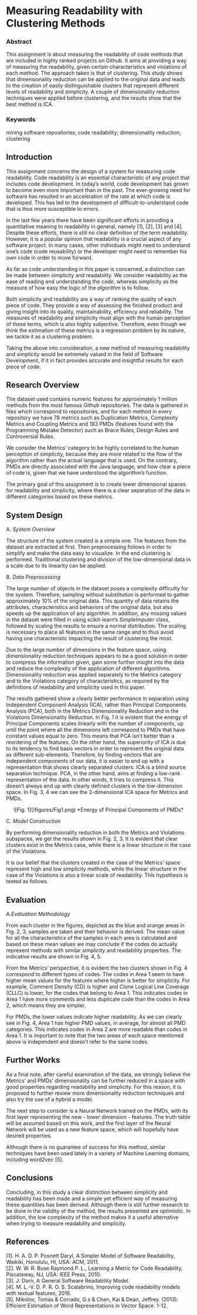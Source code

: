 # Measuring Readability with Clustering Methods

### Abstract
  This assignment is about measuring the readability of code methods that are included in highly ranked projects on  Github. It aims at providing a way of measuring the readability, given certain characteristics and violations of each method. The approach taken is that of clustering. This study shows that dimensionality reduction can be applied to the original data and leads to the creation of easily distinguishable clusters that represent different levels of readability and simplicity. A couple of dimensionality reduction techniques were applied before clustering, and the results show that the best method is ICA.

### Keywords
mining software repositories; code readability; dimensionality reduction; clustering

## Introduction
This assignment concerns the design of a system for measuring code readability. Code readability is an essential characteristic of any project that includes code development. In today’s world, code development has grown to become even more important than in the past. The ever-growing need for software has resulted in an acceleration of the rate at which code is developed. This has led to the development of difficult-to-understand code that is thus more susceptible to errors.

In the last few years there have been significant efforts in providing a quantitative meaning to readability in general, namely [1], [2], [3] and [4]. Despite these efforts, there is still no clear definition of the term readability. However, it is a popular opinion that readability is a crucial aspect of any software project. In many cases, other individuals might need to understand one’s code (code reusability) or the developer might need to remember his own code in order to move forward.

As far as code understanding in this paper is concerned, a distinction can be made between simplicity and readability. We consider readability as the ease of reading and understanding the *code*, whereas simplicity as the measure of how easy the logic of the *algorithm* is to follow.

Both simplicity and readability are a way of ranking the quality of each piece of code. They provide a way of assessing the finished product and giving insight into its quality, maintainability, efficiency and reliability. The measures of readability and simplicity must align with the human perception of these terms, which is also highly subjective. Therefore, even though we think the estimation of these metrics is a regression problem by its nature, we tackle it as a clustering problem.

Taking the above into consideration, a new method of measuring readability and simplicity would be extremely valued in the field of Software Development, if it in fact provides accurate and insightful results for each piece of code.

## Research Overview
The dataset used contains numeric features for approximately 1 million methods from the most famous Github repositories. The data is gathered in files which correspond to repositories, and for each method in every repository we have 78 metrics such as Duplication Metrics, Complexity Metrics and Coupling Metrics and 193 PMDs (features found with the Programming Mistake Detector) such as Brace Rules, Design Rules and Controversial Rules. 

We consider the Metrics’ category to be highly correlated to the human perception of simplicity, because they are more related to the flow of the algorithm rather than the actual language that is used. On the contrary, PMDs are directly associated with the Java language, and how clear a piece of code is, given that we have understood the algorithm’s function.

The primary goal of this assignment is to create lower dimensional spaces for readability and simplicity, where there is a clear separation of the data in different categories based on these metrics.

## System Design
A. *System Overview*<br/>

The structure of the system created is a simple one. The features from the dataset are extracted at first. Then preprocessing follows in order to simplify and make the data easy to visualize. In the end clustering is performed. Traditional clustering and division of the low-dimensional data in a scale due to its linearity can be applied.

B. *Data Preprocessing*<br/>

The large number of objects in the dataset poses a complexity difficulty for the system. Therefore, sampling without substitution is performed to gather approximately 10% of the original data. This quantity of data retains the attributes, characteristics and behaviors of the original data, but also speeds up the application of any algorithm. In addition, any missing values in the dataset were filled in using scikit-learn’s *SimpleImputer* class, followed by scaling the results to ensure a normal distribution. The scaling is necessary to place all features in the same range and to thus avoid having one characteristic impacting the result of clustering the most.

Due to the large number of dimensions in the feature space, using dimensionality reduction techniques appears to be a good solution in order to compress the information given, gain some further insight into the data and reduce the complexity of the application of different algorithms. Dimensionality reduction was applied separately to the Metrics category and to the Violations category of characteristics, as required by the definitions of readability and simplicity used in this paper.

The results gathered show a clearly better performance in separation using Independent Component Analysis (ICA), rather than Principal Components Analysis (PCA), both in the Metrics Dimensionality Reduction and in the Violations Dimensionality Reduction. In Fig. 1 it is evident that the energy of Principal Components scales linearly with the number of components, up until the point where all the dimensions left  correspond to PMDs that have constant values equal to zero. This means that PCA isn’t better than a reordering of the features. On the other hand, the superiority of ICA is due to its tendency to find basis vectors in order to represent the original data as different sub-elements. Therefore, by finding vectors that are independent components of our data, it is easier to end up with a representation that shows clearly separated clusters. ICA is a blind source separation technique. PCA, in the other hand, aims at finding a low-rank representation of the data. In other words, it tries to compress it. This doesn’t always end up with clearly defined clusters in the low-dimension space. In Fig. 3, 4 we can see the 2-dimensional ICA space for Metrics and PMDs.

<p align="center">
![Fig. 1](/figures/Fig1.png) *Energy of Principal Components of PMDs*
</p>

C. *Model Construction*<br/>

By performing dimensionality reduction in both the Metrics and Violations subspaces, we get the results shown in Fig. 2, 3. It is evident that clear clusters exist in the Metrics case, while there is a linear structure in the case of the Violations.

 It is our belief that the clusters created in the case of the Metrics’ space represent high and low simplicity methods, while the linear structure in the case of the Violations is also a linear scale of readability. This hypothesis is tested as follows. 
 
## Evaluation
A.*Evaluation Methodology*<br/>

From each cluster in the figures, depicted as the blue and orange areas in Fig. 2, 3, samples are taken and their behavior is derived. The mean value for all the characteristics of the samples in each area is calculated and based on these mean values we may conclude if the codes do actually represent methods with similar simplicity and readability properties. The indicative results are shown in Fig. 4, 5.

From the Metrics’ perspective, it is evident the two clusters shown in Fig. 4 correspond to different types of codes. The codes in Area 1 seem to have higher mean values for the features where higher is better for simplicity. For example, Comment Density (CD) is higher and Clone Logical Line Coverage (CLLC) is lower, for the codes that belong to Area 1. This indicates codes in Area 1 have more comments and less duplicate code than the codes in Area 2, which means they are simpler.

For PMDs, the lower values indicate higher readability. As we can clearly see in Fig. 4, Area 1 has higher PMD values, in average, for almost all PMD categories. This indicates codes in Area 2 are more readable than codes in Area 1. It is important to note that the two areas of each space mentioned above is independent and doesn’t refer to the same codes.

## Further Works
As a final note, after careful examination of the data, we strongly believe the Metrics’ and PMDs’ dimensionality can be further reduced in a space with good properties regarding readability and simplicity. For this reason, it is proposed to further review more dimensionality reduction techniques and also try the use of a hybrid a model.

The next step to consider is a Neural Network trained on the PMDs, with its first layer representing the new - lower dimension - features. The truth table will be assumed based on this work, and the first layer of the Neural Network will be used as a new feature space, which will hopefully have desired properties.

Although there is no guarantee of success for this method, similar techniques have been used lately in a variety of Machine Learning domains, including word2vec [5].

## Conclusions
Concluding, in this study a clear distinction between simplicity and readability has been made and a simple yet efficient way of measuring these quantities has been derived. Although there is still further research to be done in the validity of the method, the results presented are optimistic. In addition, the low complexity of the method makes it a useful alternative when trying to measure readability and simplicity. 

## References
[1]. H. A. D. P. Posnett Daryl, A Simpler Model of Software Readability, Waikiki, Honolulu, HI, USA: ACM, 2011. <br/>
[2]. W. W. R. Buse Raymond P. L., Learning a Metric for Code Readability, Piscataway, NJ, USA: IEEE Press, 2010.  <br/>
[3]. J. Dorn, A General Software Readability Model.  <br/>
[4].	M. L.-V. D. P. R. O. S. Scalabrinο, Improving code readability models with textual features, 2016.  <br/>
[5].	Mikolov, Tomas & Corrado, G.s & Chen, Kai & Dean, Jeffrey. (2013). Efficient Estimation of Word Representations in Vector Space. 1-12. 

 



